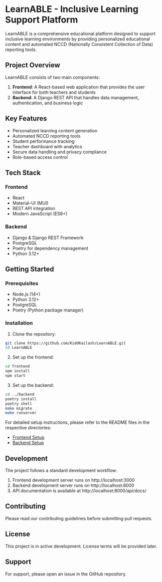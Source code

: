 # LearnABLE - Inclusive Learning Support Platform

LearnABLE is a comprehensive educational platform designed to support inclusive learning environments by providing personalized educational content and automated NCCD (Nationally Consistent Collection of Data) reporting tools.

## Project Overview

LearnABLE consists of two main components:

1. **Frontend**: A React-based web application that provides the user interface for both teachers and students
2. **Backend**: A Django REST API that handles data management, authentication, and business logic

## Key Features

- Personalized learning content generation
- Automated NCCD reporting tools
- Student performance tracking
- Teacher dashboard with analytics
- Secure data handling and privacy compliance
- Role-based access control

## Tech Stack

### Frontend
- React
- Material-UI (MUI)
- REST API integration
- Modern JavaScript (ES6+)

### Backend
- Django & Django REST Framework
- PostgreSQL
- Poetry for dependency management
- Python 3.12+

## Getting Started

### Prerequisites

- Node.js (14+)
- Python 3.12+
- PostgreSQL
- Poetry (Python package manager)

### Installation

1. Clone the repository:
```bash
git clone https://github.com/KiddKailash/LearnABLE.git
cd LearnABLE
```

2. Set up the frontend:
```bash
cd frontend
npm install
npm start
```

3. Set up the backend:
```bash
cd ../backend
poetry install
poetry shell
make migrate
make runserver
```

For detailed setup instructions, please refer to the README files in the respective directories:
- [Frontend Setup](frontend/README.md)
- [Backend Setup](backend/README.md)

## Development

The project follows a standard development workflow:

1. Frontend development server runs on http://localhost:3000
2. Backend development server runs on http://localhost:8000
3. API documentation is available at http://localhost:8000/api/docs/

## Contributing

Please read our contributing guidelines before submitting pull requests.

## License

This project is in active development. License terms will be provided later.

## Support

For support, please open an issue in the GitHub repository.
